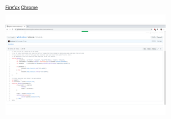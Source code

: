 [Firefox](https://addons.mozilla.org/en-GB/firefox/addon/github-widener/)
[Chrome]()

![](./screenshot.png)
